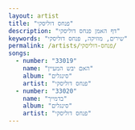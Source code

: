 ```yaml
---
layout: artist
title: "פנחס דוליסקי"
description: "דף האמן פנחס דוליסקי"
keywords: "שירים, מוזיקה, פנחס דוליסקי"
permalink: /artists/פנחס-דוליסקי/
songs:
  - number: "33019"
    name: "האם יבש המעיין"
    album: "סינגלים"
    artist: "פנחס דוליסקי"
  - number: "33020"
    name: "בדמייך"
    album: "סינגלים"
    artist: "פנחס דוליסקי"
---
```

